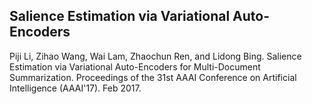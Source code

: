 ## Salience Estimation via Variational Auto-Encoders
Piji Li, Zihao Wang, Wai Lam, Zhaochun Ren, and Lidong Bing. Salience Estimation via Variational Auto-Encoders for Multi-Document Summarization. Proceedings of the 31st AAAI Conference on Artificial Intelligence (AAAI'17). Feb 2017.
